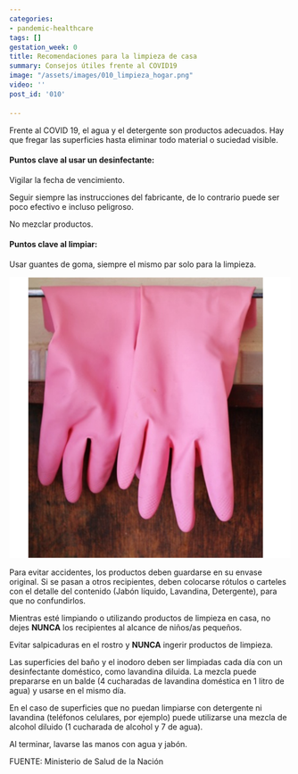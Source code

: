 ```yaml
---
categories:
- pandemic-healthcare
tags: []
gestation_week: 0
title: Recomendaciones para la limpieza de casa
summary: Consejos útiles frente al COVID19
image: "/assets/images/010_limpieza_hogar.png"
video: ''
post_id: '010'

---
```

Frente al COVID 19, el agua y el detergente son productos adecuados. Hay que fregar las superficies hasta eliminar todo material o suciedad visible.

#### Puntos clave al usar un desinfectante:

Vigilar la fecha de vencimiento.

Seguir siempre las instrucciones del fabricante, de lo contrario puede ser poco efectivo e incluso peligroso.

No mezclar productos.

#### Puntos clave al limpiar:

Usar guantes de goma, siempre el mismo par solo para la limpieza.

![](/assets/images/010_image.png)

Para evitar accidentes, los productos deben guardarse en su envase original. Si se pasan a otros recipientes, deben colocarse rótulos o carteles con el detalle del contenido (Jabón líquido, Lavandina, Detergente), para que no confundirlos.

Mientras esté limpiando o utilizando productos de limpieza en casa, no dejes **NUNCA** los recipientes al alcance de niños/as pequeños.

Evitar salpicaduras en el rostro y **NUNCA** ingerir productos de limpieza.

Las superficies del baño y el inodoro deben ser limpiadas cada día con un desinfectante doméstico, como lavandina diluida. La mezcla puede prepararse en un balde (4 cucharadas de lavandina doméstica en 1 litro de agua) y usarse en el mismo día.

En el caso de superficies que no puedan limpiarse con detergente ni lavandina (teléfonos celulares, por ejemplo) puede utilizarse una mezcla de alcohol diluido (1 cucharada de alcohol y 7 de agua).

Al terminar, lavarse las manos con agua y jabón.

FUENTE: Ministerio de Salud de la Nación